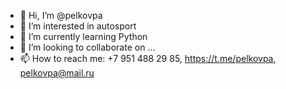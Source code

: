 - 👋 Hi, I’m @pelkovpa
- 👀 I’m interested in autosport
- 🌱 I’m currently learning Python
- 💞️ I’m looking to collaborate on ...
- 📫 How to reach me: +7 951 488 29 85, https://t.me/pelkovpa, pelkovpa@mail.ru  
<!---
pelkovpa/pelkovpa is a ✨ special ✨ repository because its `README.md` (this file) appears on your GitHub profile.
You can click the Preview link to take a look at your changes.
--->
